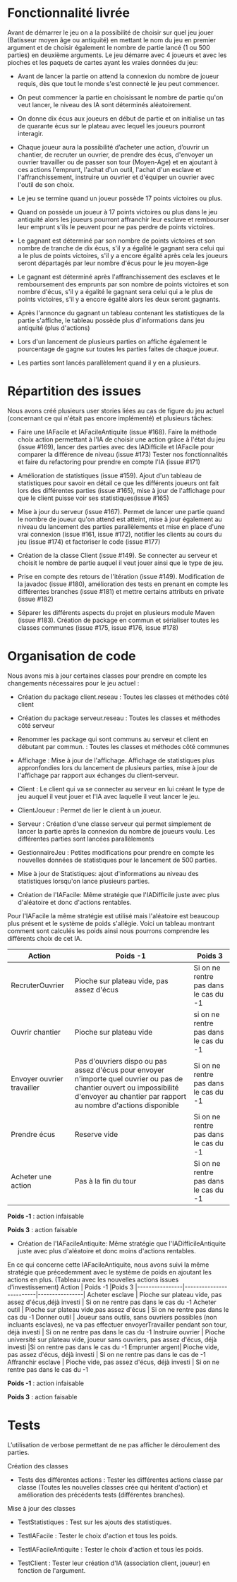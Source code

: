 # Fonctionnalité livrée
 Avant de démarrer le jeu on a la possibilité de choisir sur quel jeu jouer (Batisseur moyen âge ou antiquité) en mettant le nom du jeu en premier argument et de choisir également le nombre de partie lancé (1 ou 500 parties) en deuxième arguments.
 Le jeu démarre avec 4 joueurs et avec les pioches et les paquets de cartes ayant les vraies données du jeu:
 
* Avant de lancer la partie on attend la connexion du nombre de joueur requis, dès que tout le monde s'est connecté le jeu peut commencer.

* On peut commencer la partie en choisissant le nombre de partie qu'on veut lancer, le niveau des IA sont déterminés aléatoirement.

* On donne dix écus aux joueurs en début de partie et on initialise un tas de quarante écus sur le plateau avec lequel les joueurs pourront interagir.

* Chaque joueur aura la possibilité d’acheter une action, d’ouvrir un chantier, de recruter un ouvrier, de prendre des écus, d'envoyer un ouvrier travailler ou de passer son tour (Moyen-Age) et en ajoutant à ces actions l'emprunt, l'achat d'un outil, l'achat d'un esclave et l'affranchissement, instruire un ouvrier et d'équiper un ouvrier avec l'outil de son choix.

* Le jeu se termine quand un joueur possède 17 points victoires ou plus.

* Quand on possède un joueur à 17 points victoires ou plus dans le jeu antiquité alors les joueurs pourront affranchir leur esclave et rembourser leur emprunt s'ils le peuvent pour ne pas perdre de points victoires.

* Le gagnant est déterminé par son nombre de points victoires et son nombre de tranche de dix écus, s'il y a égalité le gagnant sera celui qui a le plus de points victoires, s'il y a encore égalité après cela les joueurs seront départagés par leur nombre d'écus pour le jeu moyen-âge

* Le gagnant est déterminé après l'affranchissement des esclaves et le remboursement des emprunts par son nombre de points victoires et son nombre d'écus, s'il y a égalité le gagnant sera celui qui a le plus de points victoires, s'il y a encore égalité alors les deux seront gagnants.

* Après l'annonce du gagnant un tableau contenant les statistiques de la partie s'affiche, le tableau possède plus d'informations dans jeu antiquité (plus d'actions)

* Lors d'un lancement de plusieurs parties on affiche également le pourcentage de gagne sur toutes les parties faites de chaque joueur.

* Les parties sont lancés parallèlement quand il y en a plusieurs.




# Répartition des issues
Nous avons créé plusieurs user stories liées au cas de figure du jeu actuel (concernant ce qui n'était pas encore implémenté) et plusieurs tâches:

* Faire une IAFacile et IAFacileAntiquite (issue #168).
Faire la méthode choix action permettant à l'IA de choisir une action grâce à l'état du jeu (issue #169), lancer des parties avec des IADifficile et IAFacile pour comparer la différence de niveau (issue #173)
Tester nos fonctionnalités et faire du refactoring pour prendre en compte l'IA (issue #171)

* Amélioration de statistiques (issue #159).
Ajout d'un tableau de statistiques pour savoir en détail ce que les différents joueurs ont fait lors des différentes parties (issue #165), mise à jour de l'affichage pour que le client puisse voir ses statistiques(issue #165)

* Mise à jour du serveur (issue #167).
Permet de lancer une partie quand le nombre de joueur qu'on attend est atteint, mise à jour également au niveau du lancement des parties parallèlements et mise en place d'une vrai connexion (issue #161, issue #172), notifier les clients au cours du jeu (issue #174) et factoriser le code (issue #177)

* Création de la classe Client (issue #149).
Se connecter au serveur et choisit le nombre de partie auquel il veut jouer ainsi que le type de jeu.

* Prise en compte des retours de l'itération (issue #149).
Modification de la javadoc (issue #180), amélioration des tests en prenant en compte les différentes branches (issue #181) et mettre certains attributs en private (issue #182)

* Séparer les différents aspects du projet en plusieurs module Maven (issue #183).
Création de package en commun et sérialiser toutes les classes communes (issue #175, issue #176, issue #178)


# Organisation de code

Nous avons mis à jour certaines classes pour prendre en compte les changements nécessaires pour le jeu actuel :

* Création du package client.reseau : Toutes les classes et méthodes côté client

* Création du package serveur.reseau : Toutes les classes et méthodes côté serveur

* Renommer les package qui sont communs au serveur et client en débutant par commun. : Toutes les classes et méthodes côté communes

* Affichage : Mise à jour de l'affichage.
Affichage de statistiques plus appronfondies lors du lancement de plusieurs parties, mise à jour de l'affichage par rapport aux échanges du client-serveur.

* Client : Le client qui va se connecter au serveur en lui créant le type de jeu auquel il veut jouer et l'IA avec laquelle il veut lancer le jeu.

* ClientJoueur : Permet de lier le client à un joueur.

* Serveur : Création d'une classe serveur qui permet simplement de lancer la partie après la connexion du nombre de joueurs voulu.
Les différentes parties sont lancées parallèlements

* GestionnaireJeu : Petites modifications pour prendre en compte les nouvelles données de statistiques pour le lancement de 500 parties.

* Mise à jour de Statistiques: ajout d'informations au niveau des statistiques lorsqu'on lance plusieurs parties.

* Création de l'IAFacile: Même stratégie que l'IADifficile juste avec plus d'aléatoire et donc d'actions rentables.

Pour l'IAFacile la même stratégie est utilisé mais l'aléatoire est beaucoup plus présent et le système de poids s'allégie.
Voici un tableau montrant comment sont calculés les poids ainsi nous pourrons comprendre les différents choix de cet IA.

Action | Poids -1 |Poids 3 
|----------------|-------------------------|----------------|
RecruterOuvrier | Pioche sur plateau vide, pas assez d'écus | Si on ne rentre pas dans le cas du -1
Ouvrir chantier | Pioche sur plateau vide | si on ne rentre pas dans le cas du -1
Envoyer ouvrier travailler | Pas d'ouvriers dispo ou pas assez d'écus pour envoyer n'importe quel ouvrier ou pas de chantier ouvert ou impossibilité d'envoyer au chantier par rapport au nombre d'actions disponible |Si on ne rentre pas dans le cas du -1| Pioche université sur plateau vide, joueur sans ouvriers, pas assez d'écus, déjà investi |Si on rentre pas dans le cas du -1 | Si on ne rentre pas dans le cas du -1
Prendre écus | Reserve vide | Si on ne rentre pas dans le cas du -1
Acheter une action |Pas à la fin du tour | Si on ne rentre pas dans le cas du -1

**Poids -1** : action infaisable

**Poids 3** : action faisable

* Création de l'IAFacileAntiquite: Même stratégie que l'IADifficileAntiquite juste avec plus d'aléatoire et donc moins d'actions rentables.


En ce qui concerne cette IAFacileAntiquite, nous avons suivi la même stratégie que précedemment avec le système de poids en ajoutant les actions en plus.
(Tableau avec les nouvelles actions issues d'investissement)
Action | Poids -1 |Poids 3 
|----------------|-------------------------|----------------|
Acheter esclave | Pioche sur plateau vide, pas assez d'écus,déjà investi | Si on ne rentre pas dans le cas du -1
Acheter outil | Pioche sur plateau vide,pas assez d'écus | Si on ne rentre pas dans le cas du -1
Donner outil | Joueur sans outils, sans ouvriers possibles (non incluants esclaves), ne va pas effectuer envoyerTravailler pendant son tour, déjà investi | Si on ne rentre pas dans le cas du -1
Instruire ouvrier | Pioche université sur plateau vide, joueur sans ouvriers, pas assez d'écus, déjà investi |Si on rentre pas dans le cas du -1
Emprunter argent| Pioche vide, pas assez d'écus, déjà investi | Si on ne rentre pas dans le cas de -1
Affranchir esclave | Pioche vide, pas assez d'écus, déjà investi | Si on ne rentre pas dans le cas du -1

**Poids -1** : action infaisable

**Poids 3** : action faisable

# Tests
L’utilisation de verbose permettant de ne pas afficher le déroulement des parties.

Création des classes
*	Tests des différentes actions : Tester les différentes actions classe par classe (Toutes les nouvelles classes crée qui héritent d'action) et amélioration des précédents tests (différentes branches).
  
Mise à jour des classes

*	TestStatistiques : Test sur les ajouts des statistiques.

*	TestIAFacile : Tester le choix d'action et tous les poids.

*	TestIAFacileAntiquite : Tester le choix d'action et tous les poids.

*	TestClient : Tester leur création d'IA (association client, joueur) en fonction de l'argument.















 
